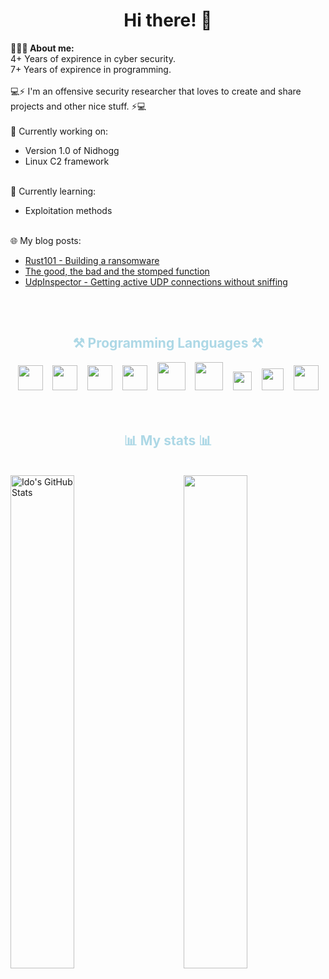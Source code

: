 <h1 align="center">Hi there! 👋</h1>
<b>👨🏻‍💻 About me:</b><br />
4+ Years of expirence in cyber security.<br />
7+ Years of expirence in programming.<br /><br />
💻⚡ I'm an offensive security researcher that loves to create and share projects and other nice stuff. ⚡💻
<br /><br />
💭 Currently working on: 
<ul>
  <li>Version 1.0 of Nidhogg</li>
  <li>Linux C2 framework</li>
</ul><br />
📙 Currently learning:
<ul>
  <li>Exploitation methods</li>
</ul><br />
<!-- 💡 Need help with: 
<ul>
  <li>things</li>
</ul><br /><br /> -->
🌐 My blog posts:
<ul>
  <li><a href="https://idov31.github.io/2022-05-07-rust101-rustomware/">Rust101 - Building a ransomware</a></li>
  <li><a href="https://idov31.github.io/2022-01-28-function-stomping/">The good, the bad and the stomped function</a></li>
  <li><a href="https://idov31.github.io/2021-08-19-list-udp-connections/">UdpInspector - Getting active UDP connections without sniffing</a></li>
</ul><br /><br />
<div align="center">
  <h2 style="color:lightblue">⚒️ Programming Languages ⚒️</h2>
    <code><img height="40" src="https://cdn.jsdelivr.net/gh/devicons/devicon/icons/cplusplus/cplusplus-original.svg"></code>&nbsp;&nbsp;&nbsp;
    <code><img height="40" src="https://upload.wikimedia.org/wikipedia/commons/1/18/C_Programming_Language.svg"></code>&nbsp;&nbsp;&nbsp;
    <code><img height="40" src="https://cdn.jsdelivr.net/gh/devicons/devicon/icons/csharp/csharp-original.svg"></code>&nbsp;&nbsp;&nbsp;
    <code><img height="40" src="https://cdn.jsdelivr.net/gh/devicons/devicon/icons/python/python-original.svg"></code>&nbsp;&nbsp;&nbsp;
    <code><img height="45" src="https://cdn.jsdelivr.net/gh/devicons/devicon/icons/go/go-original-wordmark.svg"></code>&nbsp;&nbsp;&nbsp;
    <code><img height="45" src="https://cdn.jsdelivr.net/gh/devicons/devicon/icons/java/java-original-wordmark.svg"></code>&nbsp;&nbsp;&nbsp;
    <code><img height="30" src="https://upload.wikimedia.org/wikipedia/commons/e/e3/Nim_logo.svg"></code>&nbsp;&nbsp;&nbsp;
    <code><img height="35" src="https://upload.wikimedia.org/wikipedia/commons/a/af/PowerShell_Core_6.0_icon.png"></code>&nbsp;&nbsp;&nbsp;
    <code><img height="40" src="https://cdn.jsdelivr.net/gh/devicons/devicon@latest/icons/rust/rust-plain.svg"></code>
</div>
<br /><br />
<h2 align="center" style="color:lightblue">📊 My stats 📊</h2><br />
<img width="45%" align="left" src="https://github-readme-stats.vercel.app/api?username=idov31&show_icons=true&line_height=29.9&theme=tokyonight" alt="Ido's GitHub Stats" />
<img width="45%" align="right" src="https://github-readme-streak-stats.herokuapp.com/?user=idov31&count_private=true&theme=tokyonight" />
